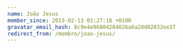 ```yaml
---
name: João Jesus
member_since: 2013-02-13 01:27:18 +0100
gravatar_email_hash: 8c9e4e96804204026a6a28d02032ee37
redirect_from: /membro/joao-jesus/
---
```

